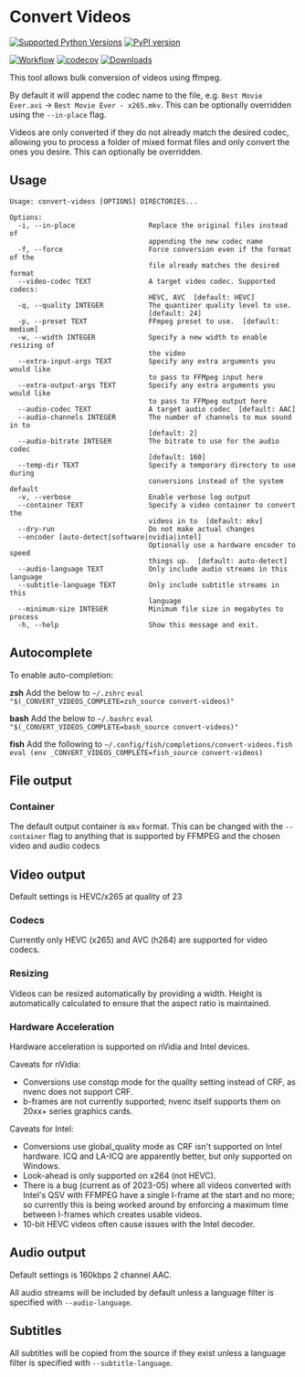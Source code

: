 # Convert Videos

[![Supported Python Versions](https://img.shields.io/pypi/pyversions/convert_videos)](https://pypi.org/project/convert_videos/) [![PyPI version](https://badge.fury.io/py/convert_videos.svg)](https://badge.fury.io/py/convert_videos)

[![Workflow](https://github.com/justin8/convert_videos/actions/workflows/workflow.yml/badge.svg)](https://github.com/convert_videos/video_utils/actions/workflows/workflow.yml)
[![codecov](https://codecov.io/gh/justin8/convert_videos/branch/master/graph/badge.svg)](https://codecov.io/gh/justin8/convert_videos)
[![Downloads](https://pepy.tech/badge/convert_videos/month)](https://pepy.tech/project/convert_videos)

This tool allows bulk conversion of videos using ffmpeg.

By default it will append the codec name to the file, e.g. `Best Movie Ever.avi` -> `Best Movie Ever - x265.mkv`. This can be optionally overridden using the `--in-place` flag.

Videos are only converted if they do not already match the desired codec, allowing you to process a folder of mixed format files and only convert the ones you desire. This can optionally be overridden.

## Usage

```
Usage: convert-videos [OPTIONS] DIRECTORIES...

Options:
  -i, --in-place                  Replace the original files instead of
                                  appending the new codec name
  -f, --force                     Force conversion even if the format of the
                                  file already matches the desired format
  --video-codec TEXT              A target video codec. Supported codecs:
                                  HEVC, AVC  [default: HEVC]
  -q, --quality INTEGER           The quantizer quality level to use.
                                  [default: 24]
  -p, --preset TEXT               FFmpeg preset to use.  [default: medium]
  -w, --width INTEGER             Specify a new width to enable resizing of
                                  the video
  --extra-input-args TEXT         Specify any extra arguments you would like
                                  to pass to FFMpeg input here
  --extra-output-args TEXT        Specify any extra arguments you would like
                                  to pass to FFMpeg output here
  --audio-codec TEXT              A target audio codec  [default: AAC]
  --audio-channels INTEGER        The number of channels to mux sound in to
                                  [default: 2]
  --audio-bitrate INTEGER         The bitrate to use for the audio codec
                                  [default: 160]
  --temp-dir TEXT                 Specify a temporary directory to use during
                                  conversions instead of the system default
  -v, --verbose                   Enable verbose log output
  --container TEXT                Specify a video container to convert the
                                  videos in to  [default: mkv]
  --dry-run                       Do not make actual changes
  --encoder [auto-detect|software|nvidia|intel]
                                  Optionally use a hardware encoder to speed
                                  things up.  [default: auto-detect]
  --audio-language TEXT           Only include audio streams in this language
  --subtitle-language TEXT        Only include subtitle streams in this
                                  language
  --minimum-size INTEGER          Minimum file size in megabytes to process
  -h, --help                      Show this message and exit.
```

## Autocomplete

To enable auto-completion:

**zsh**
Add the below to `~/.zshrc`
`eval "$(_CONVERT_VIDEOS_COMPLETE=zsh_source convert-videos)"`

**bash**
Add the below to `~/.bashrc`
`eval "$(_CONVERT_VIDEOS_COMPLETE=bash_source convert-videos)"`

**fish**
Add the following to `~/.config/fish/completions/convert-videos.fish`
`eval (env _CONVERT_VIDEOS_COMPLETE=fish_source convert-videos)`

## File output

### Container

The default output container is `mkv` format. This can be changed with the `--container` flag to anything that is supported by FFMPEG and the chosen video and audio codecs

## Video output

Default settings is HEVC/x265 at quality of 23

### Codecs

Currently only HEVC (x265) and AVC (h264) are supported for video codecs.

### Resizing

Videos can be resized automatically by providing a width. Height is automatically calculated to ensure that the aspect ratio is maintained.

### Hardware Acceleration

Hardware acceleration is supported on nVidia and Intel devices.

Caveats for nVidia:

- Conversions use constqp mode for the quality setting instead of CRF, as nvenc does not support CRF.
- b-frames are not currently supported; nvenc itself supports them on 20xx+ series graphics cards.

Caveats for Intel:

- Conversions use global_quality mode as CRF isn't supported on Intel hardware. ICQ and LA-ICQ are apparently better, but only supported on Windows.
- Look-ahead is only supported on x264 (not HEVC).
- There is a bug (current as of 2023-05) where all videos converted with Intel's QSV with FFMPEG have a single I-frame at the start and no more; so currently this is being worked around by enforcing a maximum time between I-frames which creates usable videos.
- 10-bit HEVC videos often cause issues with the Intel decoder.

## Audio output

Default settings is 160kbps 2 channel AAC.

All audio streams will be included by default unless a language filter is specified with `--audio-language`.

## Subtitles

All subtitles will be copied from the source if they exist unless a language filter is specified with `--subtitle-language`.
